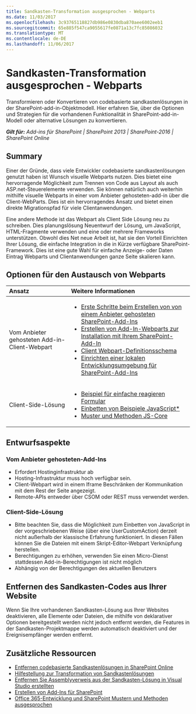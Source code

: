 ```yaml
---
title: Sandkasten-Transformation ausgesprochen - Webparts
ms.date: 11/03/2017
ms.openlocfilehash: 3c93765118827db986e0830dba870aee6002eeb1
ms.sourcegitcommit: 65e885f547ca9055617fe0871a13c7fc85086032
ms.translationtype: MT
ms.contentlocale: de-DE
ms.lasthandoff: 11/06/2017
---
```

# <a name="sandbox-solution-transformation-guidance---web-parts"></a>Sandkasten-Transformation ausgesprochen - Webparts
Transformieren oder Konvertieren von codebasierte sandkastenlösungen in der SharePoint-add-in-Objektmodell. Hier erfahren Sie, über die Optionen und Strategien für die vorhandenen Funktionalität in SharePoint-add-in-Modell oder alternative Lösungen zu konvertieren.

_**Gilt für:** Add-ins für SharePoint | SharePoint 2013 | SharePoint-2016 | SharePoint Online_


## <a name="summary"></a>Summary

Einer der Gründe, dass viele Entwickler codebasierte sandkastenlösungen genutzt haben ist Wunsch visuelle Webparts nutzen. Dies bietet eine hervorragende Möglichkeit zum Trennen von Code aus Layout als auch ASP.net-Steuerelemente verwenden. Sie können natürlich auch weiterhin mithilfe visuelle Webparts in einer vom Anbieter gehosteten-add-in über die Client-WebParts. Dies ist ein hervorragendes Ansatz und bietet einen direkte Migrationspfad für viele Clientanwendungen.

Eine andere Methode ist das Webpart als Client Side Lösung neu zu schreiben. Dies planungslösung Neuentwurf der Lösung, um JavaScript, HTML-Fragmente verwenden und eine oder mehrere Frameworks unterstützen. Obwohl dies Net neue Arbeit ist, hat sie den Vorteil Einrichten Ihrer Lösung, die einfache Integration in die in Kürze verfügbare SharePoint-Framework. Dies ist eine gute Wahl für einfache Anzeige- oder Daten Eintrag Webparts und Clientanwendungen ganze Seite skalieren kann.


## <a name="options-for-replacing-web-parts"></a>Optionen für den Austausch von Webparts
<a name="sectionSection2"> </a>

|**Ansatz**|**Weitere Informationen**|
|:-----|:-----|
|Vom Anbieter gehosteten Add-in-Client-Webpart|<ul><li>[Erste Schritte beim Erstellen von von einem Anbieter gehosteten SharePoint-Add-Ins](https://msdn.microsoft.com/en-us/library/office/fp142381.aspx)</li><li>[Erstellen von Add-In-Webparts zur Installation mit Ihrem SharePoint-Add-In](https://msdn.microsoft.com/en-us/library/a2664289-6c56-4cb1-987a-22367fad55eb)</li><li>[Client Webpart-Definitionsschema](https://msdn.microsoft.com/en-us/library/office/dn481208.aspx)</li><li>[Einrichten einer lokalen Entwicklungsumgebung für SharePoint-Add-Ins](https://msdn.microsoft.com/en-us/library/office/fp179923.aspx)</li></ul>|
|Client-Side-Lösung|<ul><li>[Beispiel für einfache reagieren Formular](https://github.com/SharePoint/PnP/tree/dev/Samples/SharePoint.React.SupportTicket)</li><li>[Einbetten von Beispiele JavaScript](https://github.com/SharePoint/PnP/tree/master/Samples/Core.JavaScript)[*](#actionsupportnote)</li><li>[Muster und Methoden JS-Core](https://github.com/SharePoint/PnP-JS-Core/)</li></ul>|


## <a name="design-considerations"></a>Entwurfsaspekte

### <a name="provider-hosted-add-in"></a>Vom Anbieter gehosteten-Add-Ins

<ul>
<li>Erfordert Hostinginfrastruktur ab</li>
<li>Hosting-Infrastruktur muss hoch verfügbar sein.</li>
<li>Client-Webpart wird in einem Iframe Beschränken der Kommunikation mit dem Rest der Seite angezeigt.</li>
<li>Remote-APIs entweder über CSOM oder REST muss verwendet werden.</li>
</ul>

### <a name="client-side-solution"></a>Client-Side-Lösung

<ul>
<li>
<a name="actionsupportnote"></a>Bitte beachten Sie, dass die Möglichkeit zum Einbetten von JavaScript in der vorgeschriebenen Weise (über eine UserCustomAction) derzeit nicht außerhalb der klassische Erfahrung funktioniert. In diesen Fällen können Sie die Dateien mit einem Skript-Editor-Webpart Verknüpfung herstellen.</li>
<li>Berechtigungen zu erhöhen, verwenden Sie einen Micro-Dienst stattdessen Add-in-Berechtigungen ist nicht möglich</li>
<li>Abhängig von der Berechtigungen des aktuellen Benutzers</li>
</ul>


## <a name="removing-your-sandbox-code-from-your-site"></a>Entfernen des Sandkasten-Codes aus Ihrer Website
<a name="sectionSection3"></a> Wenn Sie Ihre vorhandenen Sandkasten-Lösung aus Ihrer Websites deaktivieren, alle Elemente oder Dateien, die mithilfe von deklarativer Optionen bereitgestellt werden nicht jedoch entfernt werden, die Features in der Sandkasten-Projektmappe werden automatisch deaktiviert und der Ereignisempfänger werden entfernt.


## <a name="additional-resources"></a>Zusätzliche Ressourcen
<a name="bk_addresources"> </a>
-  [Entfernen codebasierte Sandkastenlösungen in SharePoint Online](http://dev.office.com/blogs/removing-code-based-sandbox-solutions-in-sharepoint-online)
-  [Hilfestellung zur Transformation von Sandkastenlösungen](https://msdn.microsoft.com/en-us/pnp_articles/sandbox-solution-transformation-guidance)
-  [Entfernen Sie Assemblyverweis aus der Sandkasten-Lösung in Visual Studio erstellten](https://support.microsoft.com/en-us/kb/3183084)
-  [Erstellen von Add-Ins für SharePoint](https://msdn.microsoft.com/library/office/fp179930.aspx)
-  [Office 365-Entwicklung und SharePoint Mustern und Methoden ausgesprochen](https://msdn.microsoft.com/en-us/pnp_articles/office-365-development-patterns-and-practices-solution-guidance)
